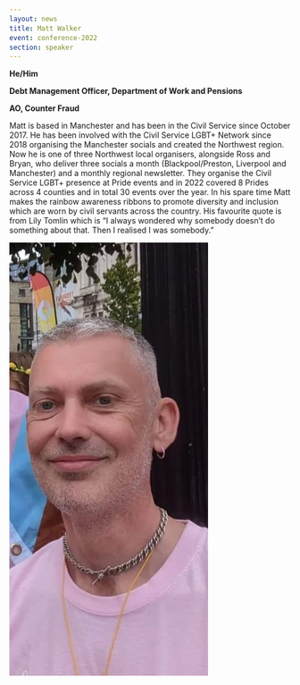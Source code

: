 ```yaml
---
layout: news
title: Matt Walker
event: conference-2022
section: speaker
---
```

**H﻿e/Him**

**Debt Management Officer, Department of Work and Pensions** 

**A﻿O, Counter Fraud**

Matt is based in Manchester and has been in the Civil Service since October 2017. He has been involved with the Civil Service LGBT+ Network since 2018 organising the Manchester socials and created the Northwest region. Now he is one of three Northwest local organisers, alongside Ross and Bryan, who deliver three socials a month (Blackpool/Preston, Liverpool and Manchester) and a monthly regional newsletter. They organise the Civil Service LGBT+ presence at Pride events and in 2022 covered 8 Prides across 4 counties and in total 30 events over the year. In his spare time Matt makes the rainbow awareness ribbons to promote diversity and inclusion which are worn by civil servants across the country. His favourite quote is from Lily Tomlin which is “I always wondered why somebody doesn’t do something about that. Then I realised I was somebody.”

![](/assets/images/uploads/matt_w.jpg)